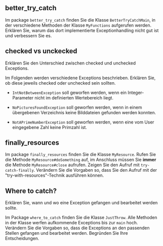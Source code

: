 ## better_try_catch

Im package `better_try_catch` finden Sie die Klasse `BetterTryCatchMain`, in der verschiedene Methoden der Klasse `MyFunctions` aufgerufen werden.
Erklären Sie, warum das dort implementierte Exceptionhandling nicht gut ist und verbessern Sie es.

## checked vs unckecked

Erklären Sie den Unterschied zwischen checked und unchecked Exceptions.

Im Folgenden werden verschiedene Exceptions beschrieben. Erklären Sie, ob diese jeweils checked oder unchecked sein sollten.

* `IntNotBetweenException` soll geworfen werden, wenn ein Integer-Parameter nicht im definierten Wertebereich liegt.

* `NoPicturesFoundException` soll geworfen werden, wenn in einem übergebenen Verzeichnis keine Bilddateien gefunden werden konnten.

* `NotAPrimeNumberException` soll geworfen werden, wenn eine vom User eingegebene Zahl keine Primzahl ist.

## finally_resources

Im package `finally_resources` finden Sie die Klasse `MyResource`. Rufen Sie die Methode `MyResource#doSomething` auf, im Anschluss müssen Sie **immer** die Methode `MyResource#close` aufrufen.
Zeigen Sie den Aufruf mit `try-catch-finally`.
Verändern Sie die Vorgaben so, dass Sie den Aufruf mit der "try-with-resources"-Technik ausführen können.

## Where to catch?

Erklären Sie, wann und wo eine Exception gefangen und bearbeitet werden sollte.

Im Package `where_to_catch` finden Sie die Klasse `JustThrow`.
Alle Methoden in der Klasse werfen aufkommende Exceptions bis zur `main` hoch.
Verändern Sie die Vorgaben so, dass die Exceptions an den passenden Stellen gefangen und bearbeitet werden.
Begründen Sie Ihre Entscheidungen.
